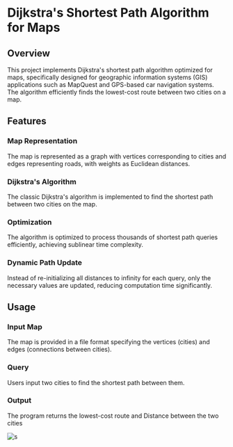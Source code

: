 
<h1>Dijkstra's Shortest Path Algorithm for Maps</h1>

<h2>Overview</h2>

This project implements Dijkstra's shortest path algorithm optimized for maps, specifically designed for geographic information systems (GIS) applications such as MapQuest and GPS-based car navigation systems. 
The algorithm efficiently finds the lowest-cost route between two cities on a map.

</hr>

<h2>Features</h2>

<h3>Map Representation</h3>
The map is represented as a graph with vertices corresponding to cities and edges representing roads, with weights as Euclidean distances.

<h3>Dijkstra's Algorithm</h3>
The classic Dijkstra's algorithm is implemented to find the shortest path between two cities on the map.

<h3>Optimization</h3>
The algorithm is optimized to process thousands of shortest path queries efficiently, achieving sublinear time complexity.

<h3>Dynamic Path Update</h3>
Instead of re-initializing all distances to infinity for each query, only the necessary values are updated, reducing computation time significantly.

<h2>Usage</h2>

<h3>Input Map</h3>
The map is provided in a file format specifying the vertices (cities) and edges (connections between cities).
<h3>Query</h3>
Users input two cities to find the shortest path between them.
<h3>Output</h3>
The program returns the lowest-cost route and Distance between the two cities 





![s](https://github.com/manard/Gaza-City/assets/106376651/35b0cfaf-880a-48ec-a55b-38cedd655846)
